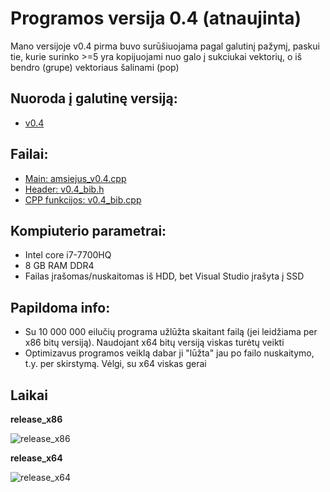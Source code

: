 # Programos versija 0.4 (atnaujinta)
Mano versijoje v0.4 pirma buvo surūšiuojama pagal galutinį pažymį, paskui tie, kurie surinko >=5 yra kopijuojami nuo galo į sukciukai vektorių, o iš bendro (grupe) vektoriaus šalinami (pop)
## Nuoroda į galutinę versiją:
* [v0.4](https://github.com/iLoveCepelinai/Objektinis_programavimas/releases/tag/v0.411)
## Failai:
* [Main: amsiejus_v0.4.cpp](https://github.com/iLoveCepelinai/Objektinis_programavimas/blob/v_0.41/amsiejus_v0.4/amsiejus_v0.4.cpp)
* [Header: v0.4_bib.h](https://github.com/iLoveCepelinai/Objektinis_programavimas/blob/v_0.41/amsiejus_v0.4/v04_bib.h)
* [CPP funkcijos: v0.4_bib.cpp](https://github.com/iLoveCepelinai/Objektinis_programavimas/blob/v_0.41/amsiejus_v0.4/v0.4_bib.cpp)
## Kompiuterio parametrai:
* Intel core i7-7700HQ
* 8 GB RAM DDR4
* Failas įrašomas/nuskaitomas iš HDD, bet Visual Studio įrašyta į SSD
## Papildoma info:
* Su 10 000 000 eilučių programa užlūžta skaitant failą (jei leidžiama per x86 bitų versiją). Naudojant x64 bitų versiją viskas turėtų veikti
* Optimizavus programos veiklą dabar ji "lūžta" jau po failo nuskaitymo, t.y. per skirstymą. Vėlgi, su x64 viskas gerai
## Laikai
**release_x86**

![release_x86](https://github.com/iLoveCepelinai/Objektinis_programavimas/blob/v_0.4/vector_x86.png)

**release_x64**

![release_x64](https://github.com/iLoveCepelinai/Objektinis_programavimas/blob/v_0.4/vector_x64.png)

